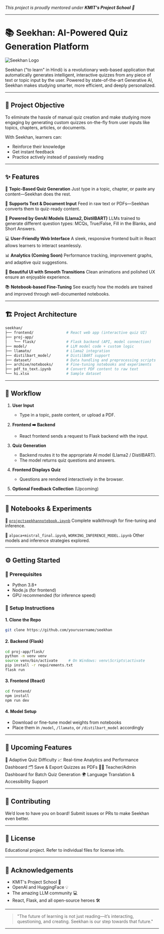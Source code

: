 *This project is proudly mentored under **KMIT's Project School** 🚀*

---

# 📚 Seekhan: AI-Powered Quiz Generation Platform

![Seekhan Logo](https://github.com/user-attachments/assets/2b61bae6-b513-4738-b221-3c8b641d394d)

Seekhan ("to learn" in Hindi) is a revolutionary web-based application that automatically generates intelligent, interactive quizzes from any piece of text or topic input by the user. Powered by state-of-the-art Generative AI, Seekhan makes studying smarter, more efficient, and deeply personalized.

---

## 🎯 Project Objective

To eliminate the hassle of manual quiz creation and make studying more engaging by generating custom quizzes on-the-fly from user inputs like topics, chapters, articles, or documents.

With Seekhan, learners can:

* Reinforce their knowledge
* Get instant feedback
* Practice actively instead of passively reading

---

## ✨ Features

🔎 **Topic-Based Quiz Generation**
Just type in a topic, chapter, or paste any content—Seekhan does the rest.

📄 **Supports Text & Document Input**
Feed in raw text or PDFs—Seekhan converts them to quiz-ready content.

🧠 **Powered by GenAI Models (Llama2, DistilBART)**
LLMs trained to generate different question types: MCQs, True/False, Fill in the Blanks, and Short Answers.

💻 **User-Friendly Web Interface**
A sleek, responsive frontend built in React allows learners to interact seamlessly.

📊 **Analytics (Coming Soon)**
Performance tracking, improvement graphs, and adaptive quiz suggestions.

🎨 **Beautiful UI with Smooth Transitions**
Clean animations and polished UX ensure an enjoyable experience.

📚 **Notebook-based Fine-Tuning**
See exactly how the models are trained and improved through well-documented notebooks.

---

## 🏗️ Project Architecture

```bash
seekhan/
├── frontend/               # React web app (interactive quiz UI)
├── proj-app/
│   └── flask/              # Flask backend (API, model connection)
├── model/                  # LLM model code + custom logic
├── llamato/                # Llama2 integration
├── distilbart_model/       # DistilBART support
├── dataset/                # Data handling and preprocessing scripts
├── archive/notebooks/      # Fine-tuning notebooks and experiments
├── pdf_to_text.ipynb       # Convert PDF content to raw text
└── hi.xlsx                 # Sample dataset
```

---

## 🔁 Workflow

1. **User Input**

   * Type in a topic, paste content, or upload a PDF.

2. **Frontend ➡️ Backend**

   * React frontend sends a request to Flask backend with the input.

3. **Quiz Generation**

   * Backend routes it to the appropriate AI model (Llama2 / DistilBART).
   * The model returns quiz questions and answers.

4. **Frontend Displays Quiz**

   * Questions are rendered interactively in the browser.

5. **Optional Feedback Collection** (Upcoming)

---

## 🧪 Notebooks & Experiments

📓 [`projectseekhannotebook.ipynb`](archive/notebooks/projectseekhannotebook.ipynb)
Complete walkthrough for fine-tuning and inference.

🧬 `alpaca+mistral_final.ipynb`, `WORKING_INFERENCE_MODEL.ipynb`
Other models and inference strategies explored.

---

## ⚙️ Getting Started

### 🔧 Prerequisites

* Python 3.8+
* Node.js (for frontend)
* GPU recommended (for inference speed)

### 🚀 Setup Instructions

#### 1. Clone the Repo

```bash
git clone https://github.com/yourusername/seekhan
```

#### 2. Backend (Flask)

```bash
cd proj-app/flask/
python -m venv venv
source venv/bin/activate     # On Windows: venv\Scripts\activate
pip install -r requirements.txt
flask run
```

#### 3. Frontend (React)

```bash
cd frontend/
npm install
npm run dev
```

#### 4. Model Setup

* Download or fine-tune model weights from notebooks
* Place them in `/model`, `/llamato`, or `/distilbart_model` accordingly

---

## 🚧 Upcoming Features

🧠 Adaptive Quiz Difficulty
📈 Real-time Analytics and Performance Dashboard
🗂️ Save & Export Quizzes as PDFs
🧑‍🏫 Teacher/Admin Dashboard for Batch Quiz Generation
🌍 Language Translation & Accessibility Support

---

## 🤝 Contributing

We’d love to have you on board! Submit issues or PRs to make Seekhan even better.

---

## 📜 License

Educational project. Refer to individual files for license info.

---

## 🙌 Acknowledgements

* KMIT's Project School 🙏
* OpenAI and HuggingFace 💡
* The amazing LLM community 💻
* React, Flask, and all open-source heroes 🛠️

---

> "The future of learning is not just reading—it’s interacting, questioning, and creating. Seekhan is our step towards that future."

---
